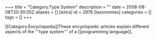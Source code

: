 +++
title = "Category:Type System"
description = ""
date = 2008-08-08T20:30:05Z
aliases = []
[extra]
id = 2976
[taxonomies]
categories = []
tags = []
+++

[[Category:Encyclopedia]]These encyclopedic articles explain different aspects of the '''type system''' of a [[programming language]].
